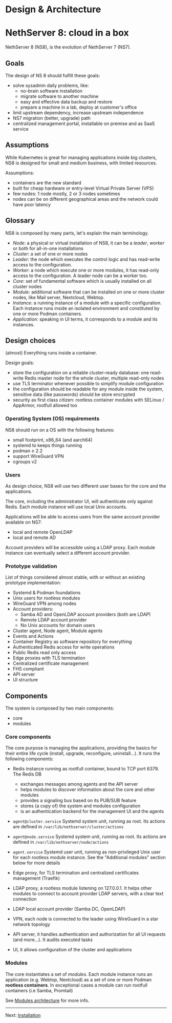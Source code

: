 # Design & Architecture

# NethServer 8: cloud in a box

NethServer 8 (NS8), is the evolution of NethServer 7 (NS7).

## Goals

The design of NS 8 should fulfill these goals:

- solve sysadmin daily problems, like:
  - no-brain software installation
  - migrate software to another machine
  - easy and effective data backup and restore
  - prepare a machine in a lab, deploy at customer's office
- limit upstream dependency, increase upstream independence
- NS7 migration (better, upgrade) path
- centralized management portal, installable on premise and as SaaS service

## Assumptions

While Kubernetes is great for managing applications inside big clusters, NS8 is designed
for small and medium business, with limited resources.

Assumptions:

- containers are the new standard
- built for cheap hardware or entry-level Virtual Private Server (VPS)
- few nodes: 1 node mostly, 2 or 3 nodes sometimes
- nodes can be on different geographical areas and the network could have poor latency

## Glossary

NS8 is composed by many parts, let's explain the main terminology.

- *Node*: a physical or virtual installation of NS8, it can be a *leader*, *worker* or both for all-in-one installations
- *Cluster*: a set of one or more nodes
- *Leader*: the node which executes the control logic and has read-write access to the configuration.
- *Worker*: a node which execute one or more modules, it has read-only access to the configuration. A leader node can be  a worker too.
- *Core*: set of fundamental software which is usually installed on all cluster nodes
- *Module*: additional software that can be installed on one or more cluster nodes, like Mail server, Nextcloud, Webtop.
- *Instance*: a running instance of a module with a specific configuration. Each instance runs inside an isolated environment and constituted by one or more Podman containers.
- *Application*: speaking in UI terms, it corresponds to a module and its instances.

## Design choices

(almost) Everything runs inside a container.

Design goals:

- store the configuration on a reliable cluster-ready database: one read-write Redis master node for the whole cluster, multiple read-only nodes
- use TLS terminator whenever possible to simplify module configuration
- the configuration should be readable for any module inside the system, sensitive data (like passwords) should be store encrypted
- security as first class citizen: rootless container modules with SELinux / AppArmor, rootfull allowed too

### Operating System (OS) requirements

NS8 should run on a OS with the following features:

- small footprint, x86_64 (and aarch64)
- systemd to keeps things running
- podman ≥ 2.2
- support WireGuard VPN
- cgroups v2

### Users

As design choice, NS8 will use two different user bases for the core and the applications.

The core, including the administrator UI, will authenticate only against Redis.
Each module instance will use local Unix accounts.

Applications will be able to access users from the same account provider available on NS7:
- local and remote OpenLDAP
- local and remote AD

Account providers will be accessible using a LDAP proxy.
Each module instance can eventually select a different account provider.

### Prototype validation

List of things considered almost stable, with or without an existing prototype implementation:

- Systemd & Podman foundations
- Unix users for rootless modules
- WireGuard VPN among nodes
- Account providers:
  - Samba AD and OpenLDAP account providers (both are LDAP)
  - Remote LDAP account provider
  - No Unix accounts for domain users
- Cluster agent, Node agent, Module agents
- Events and Actions
- Container Registry as software repository for everything
- Authenticated Redis access for write operations
- Public Redis read only access
- Edge proxies with TLS termination
- Centralized certificate management
- FHS compliant
- API server
- UI structure

## Components

The system is composed by two main components:
- core
- modules

### Core components

The core purpose is managing the applications, providing the basics for their entire life cycle (install, upgrade, reconfigure, uninstall...). It runs the following components:

- Redis instance running as rootfull container, bound to TCP port 6379. The Redis DB
  * exchanges messages among agents and the API server
  * helps modules to discover information about the core and other modules
  * provides a signaling bus based on its PUB/SUB feature
  * stores (a copy of) the system and modules configuration
  * is an authentication backend for the management UI and the agents

- `agent@cluster.service` Systemd system unit, running as root. Its
  actions are defined in `/var/lib/nethserver/cluster/actions`

- `agent@node.service` Systemd system unit, running as root. Its actions
  are defined in `/var/lib/nethserver/node/actions`

- `agent.service` Systemd user unit, running as non-privileged Unix user
  for each rootless module instance. See the "Additional modules" section
  below for more details

- Edge proxy, for TLS termination and centralized certificates management (Traefik)

- LDAP proxy, a rootless module listening on 127.0.0.1. It helps other
  modules to connect to account provider LDAP servers, with a clear text
  connection

- LDAP local account provider (Samba DC, OpenLDAP)

- VPN, each node is connected to the leader using WireGuard in a star network topology

- API server, it handles authentication and authorization for all UI
  requests (and more...). It audits executed tasks

- UI, it allows configuration of the cluster and applications


### Modules

The core instantiates a set of *modules*. Each module instance
runs an application (e.g. Webtop, Nextcloud) as a set of one or more Podman **rootless containers**. In exceptional
cases a module can run rootfull containers (i.e Samba, Promtail)

See [Modules architecture](details.md#module-architecture) for more info.

---
Next: [Installation](installation.md)

